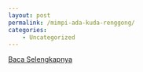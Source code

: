 ```yaml
---
layout: post
permalink: /mimpi-ada-kuda-renggong/
categories:
    - Uncategorized
---
```


[Baca Selengkapnya](/10)